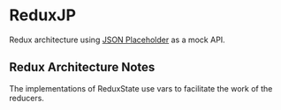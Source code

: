 # ReduxJP

Redux architecture using [JSON Placeholder](https://jsonplaceholder.typicode.com/) as a mock API.

## Redux Architecture Notes

The implementations of ReduxState use vars to facilitate the work of the reducers.